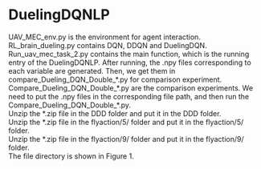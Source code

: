 # DuelingDQNLP
UAV_MEC_env.py is the environment for agent interaction.  
RL_brain_dueling.py contains DQN, DDQN and DuelingDQN.  
Run_uav_mec_task_2.py contains the main function, which is the running entry of the DuelingDQNLP. After running, the .npy files corresponding to each variable are generated. Then, we get them in compare_Dueling_DQN_Double_\*.py for comparison experiment. 
Compare_Dueling_DQN_Double_\*.py are the comparison experiments.
We need to put the .npy files in the corresponding file path, and then run the Compare_Dueling_DQN_Double_\*.py.<br>
Unzip the \*.zip file in the DDD folder and put it in the DDD folder. <br>
Unzip the \*.zip file in the flyaction/5/ folder and put it in the flyaction/5/ folder.<br>
Unzip the \*.zip file in the flyaction/9/ folder and put it in the flyaction/9/ folder.<br>
The file directory is shown in Figure 1.
